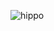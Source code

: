 ![hippo](https://media2.giphy.com/media/v1.Y2lkPTc5MGI3NjExemdlNnRmMjJkM3F5b2k4dWs3NzF0emIwbWh2ZzlyNDlvdnBhcjhxdyZlcD12MV9pbnRlcm5hbF9naWZfYnlfaWQmY3Q9Zw/kwjV5svi4Sz4oIb62q/giphy.gif)
